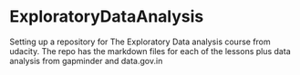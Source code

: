 # ExploratoryDataAnalysis
Setting up a repository for The Exploratory Data analysis course from udacity.
The repo has the markdown files for each of the lessons plus data analysis from gapminder and data.gov.in
